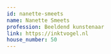 ```yaml
---
id: nanette-smeets
name: Nanette Smeets
profession: Beeldend kunstenaar
link: https://inktvogel.nl
house_number: 50
---
```

